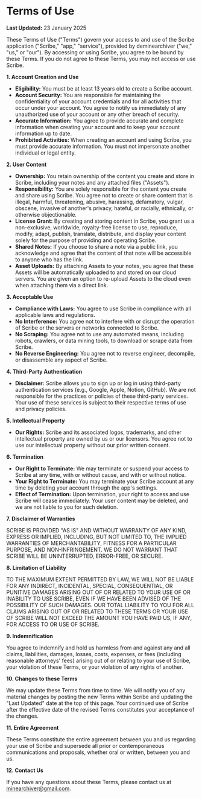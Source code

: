 # Terms of Use

**Last Updated:** 23 January 2025

These Terms of Use ("Terms") govern your access to and use of the Scribe application ("Scribe," "app," "service"), provided by deminearchiver ("we," "us," or "our"). By accessing or using Scribe, you agree to be bound by these Terms. If you do not agree to these Terms, you may not access or use Scribe.

**1. Account Creation and Use**

*   **Eligibility:** You must be at least 13 years old to create a Scribe account.
*   **Account Security:** You are responsible for maintaining the confidentiality of your account credentials and for all activities that occur under your account. You agree to notify us immediately of any unauthorized use of your account or any other breach of security.
*   **Accurate Information:** You agree to provide accurate and complete information when creating your account and to keep your account information up to date.
*   **Prohibited Activities:** When creating an account and using Scribe, you must provide accurate information. You must not impersonate another individual or legal entity.

**2. User Content**

*   **Ownership:** You retain ownership of the content you create and store in Scribe, including your notes and any attached files ("Assets").
*   **Responsibility:** You are solely responsible for the content you create and share using Scribe. You agree not to create or share content that is illegal, harmful, threatening, abusive, harassing, defamatory, vulgar, obscene, invasive of another's privacy, hateful, or racially, ethnically, or otherwise objectionable.
*   **License Grant:** By creating and storing content in Scribe, you grant us a non-exclusive, worldwide, royalty-free license to use, reproduce, modify, adapt, publish, translate, distribute, and display your content solely for the purpose of providing and operating Scribe.
*   **Shared Notes:** If you choose to share a note via a public link, you acknowledge and agree that the content of that note will be accessible to anyone who has the link.
*   **Asset Uploads:** By attaching Assets to your notes, you agree that these Assets will be automatically uploaded to and stored on our cloud servers. You are given an option to re-upload Assets to the cloud even when attaching them via a direct link.

**3. Acceptable Use**

*   **Compliance with Laws:** You agree to use Scribe in compliance with all applicable laws and regulations.
*   **No Interference:** You agree not to interfere with or disrupt the operation of Scribe or the servers or networks connected to Scribe.
*   **No Scraping:** You agree not to use any automated means, including robots, crawlers, or data mining tools, to download or scrape data from Scribe.
*   **No Reverse Engineering:** You agree not to reverse engineer, decompile, or disassemble any aspect of Scribe.

**4. Third-Party Authentication**

*   **Disclaimer:** Scribe allows you to sign up or log in using third-party authentication services (e.g., Google, Apple, Notion, GitHub). We are not responsible for the practices or policies of these third-party services. Your use of these services is subject to their respective terms of use and privacy policies.

**5. Intellectual Property**

*   **Our Rights:** Scribe and its associated logos, trademarks, and other intellectual property are owned by us or our licensors. You agree not to use our intellectual property without our prior written consent.

**6. Termination**

*   **Our Right to Terminate:** We may terminate or suspend your access to Scribe at any time, with or without cause, and with or without notice.
*   **Your Right to Terminate:** You may terminate your Scribe account at any time by deleting your account through the app's settings.
*   **Effect of Termination:** Upon termination, your right to access and use Scribe will cease immediately. Your user content may be deleted, and we are not liable to you for such deletion.

**7. Disclaimer of Warranties**

SCRIBE IS PROVIDED "AS IS" AND WITHOUT WARRANTY OF ANY KIND, EXPRESS OR IMPLIED, INCLUDING, BUT NOT LIMITED TO, THE IMPLIED WARRANTIES OF MERCHANTABILITY, FITNESS FOR A PARTICULAR PURPOSE, AND NON-INFRINGEMENT. WE DO NOT WARRANT THAT SCRIBE WILL BE UNINTERRUPTED, ERROR-FREE, OR SECURE.

**8. Limitation of Liability**

TO THE MAXIMUM EXTENT PERMITTED BY LAW, WE WILL NOT BE LIABLE FOR ANY INDIRECT, INCIDENTAL, SPECIAL, CONSEQUENTIAL, OR PUNITIVE DAMAGES ARISING OUT OF OR RELATED TO YOUR USE OF OR INABILITY TO USE SCRIBE, EVEN IF WE HAVE BEEN ADVISED OF THE POSSIBILITY OF SUCH DAMAGES. OUR TOTAL LIABILITY TO YOU FOR ALL CLAIMS ARISING OUT OF OR RELATED TO THESE TERMS OR YOUR USE OF SCRIBE WILL NOT EXCEED THE AMOUNT YOU HAVE PAID US, IF ANY, FOR ACCESS TO OR USE OF SCRIBE.

**9. Indemnification**

You agree to indemnify and hold us harmless from and against any and all claims, liabilities, damages, losses, costs, expenses, or fees (including reasonable attorneys' fees) arising out of or relating to your use of Scribe, your violation of these Terms, or your violation of any rights of another.

**10. Changes to these Terms**

We may update these Terms from time to time. We will notify you of any material changes by posting the new Terms within Scribe and updating the "Last Updated" date at the top of this page. Your continued use of Scribe after the effective date of the revised Terms constitutes your acceptance of the changes.

**11. Entire Agreement**

These Terms constitute the entire agreement between you and us regarding your use of Scribe and supersede all prior or contemporaneous communications and proposals, whether oral or written, between you and us.

**12. Contact Us**

If you have any questions about these Terms, please contact us at minearchiver@gmail.com.

